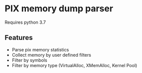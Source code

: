 # PIX memory dump parser
Requires python 3.7

## Features
- Parse pix memory statistics
- Collect memory by user defined filters
- Filter by symbols
- Filter by memory type (VirtualAlloc, XMemAlloc, Kernel Pool)